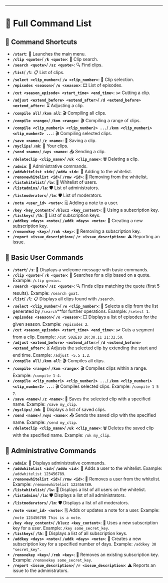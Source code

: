 
---

# 📝 Full Command List

## 🚀 Command Shortcuts

- **`/start`**: 👋 Launches the main menu.
- **`/clip <quote>`**/ **`/k <quote>`**: 🎥 Clip search.
- **`/search <quote>`**/ **`/sz <quote>`**: 🔍 Find clips.
- **`/list`**/ **`/l`**: 📋 List of clips.
- **`/select <clip_number>`**/ **`/w <clip_number>`**: 🎯 Clip selection.
- **`/episodes <season>`**/ **`/o <season>`**: 🎞️ List of episodes.
- **`/cut <season_episode> <start_time> <end_time>`**: ✂️ Cutting a clip.
- **`/adjust <extend_before> <extend_after>`**/ **`/d <extend_before> <extend_after>`**: ⏳ Adjusting a clip.
- **`/compile all`**/ **`/kom all`**: 🎬 Compiling all clips.
- **`/compile <range>`**/ **`/kom <range>`**: 🎬 Compiling a range of clips.
- **`/compile <clip_number1> <clip_number2> ...`**/ **`/kom <clip_number1> <clip_number2> ...`**: 🎬 Compiling selected clips.
- **`/save <name>`**/ **`/z <name>`**: 💾 Saving a clip.
- **`/myclips`**/ **`/mk`**: 📂 Your clips.
- **`/send <name>`**/ **`/wys <name>`**: 📤 Sending a clip.
- **`/deleteclip <clip_name>`**/ **`/uk <clip_name>`**: 🗑️ Deleting a clip.
- **`/admin`**: 🔧 Administrative commands.
- **`/addwhitelist <id>`**/ **`/addw <id>`**: 📝 Adding to the whitelist.
- **`/removewhitelist <id>`**/ **`/rmw <id>`**: 🚫 Removing from the whitelist.
- **`/listwhitelist`**/ **`/lw`**: 📄 Whitelist of users.
- **`/listadmins`**/ **`/la`**: 🛡️ List of administrators.
- **`/listmoderators`**/ **`/lm`**: 🛡️ List of moderators.
- **`/note <user_id> <note>`**: 🗒️ Adding a note to a user.
- **`/key <key_content>`**/ **`/klucz <key_content>`**: 🔑 Using a subscription key.
- **`/listkeys`**/ **`/lk`**: 🔑 List of subscription keys.
- **`/addkey <days> <note>`**/ **`/addk <days> <note>`**: 🔑 Creating a new subscription key.
- **`/removekey <key>`**/ **`/rmk <key>`**: 🚫 Removing a subscription key.
- **`/report <issue_description>`**/ **`/r <issue_description>`**: ⚠️ Reporting an issue.

## 👥 Basic User Commands

- **`/start`**/ **`/s`**: 👋 Displays a welcome message with basic commands.
- **`/clip <quote>`**/ **`/k <quote>`**: 🎥 Searches for a clip based on a quote. Example: `/clip genius`.
- **`/search <quote>`**/ **`/sz <quote>`**: 🔍 Finds clips matching the quote (first 5 results). Example: `/search goat`.
- **`/list`**/ **`/l`**: 📋 Displays all clips found with `/search`.
- **`/select <clip_number>`**/ **`/w <clip_number>`**: 🎯 Selects a clip from the list generated by `/search`**for further operations. Example: `/select 1`.
- **`/episodes <season>`**/ **`/o <season>`**: 🎞️ Displays a list of episodes for the given season. Example: `/episodes 2`.
- **`/cut <season_episode> <start_time> <end_time>`**: ✂️ Cuts a segment from a clip. Example: `/cut S02E10 20:30.11 21:32.50`.
- **`/adjust <extend_before> <extend_after>`**/ **`/d <extend_before> <extend_after>`**: ⏳ Adjusts the selected clip by extending the start and end time. Example: `/adjust -5.5 1.2`.
- **`/compile all`**/ **`/kom all`**: 🎬 Compiles all clips.
- **`/compile <range>`**/ **`/kom <range>`**: 🎬 Compiles clips within a range. Example: `/compile 1-4`.
- **`/compile <clip_number1> <clip_number2> ...`**/ **`/kom <clip_number1> <clip_number2> ...`**: 🎬 Compiles selected clips. Example: `/compile 1 5 7`.
- **`/save <name>`**/ **`/z <name>`**: 💾 Saves the selected clip with a specified name. Example: `/save my_clip`.
- **`/myclips`**/ **`/mk`**: 📂 Displays a list of saved clips.
- **`/send <name>`**/ **`/wys <name>`**: 📤 Sends the saved clip with the specified name. Example: `/send my_clip`.
- **`/deleteclip <clip_name>`**/ **`/uk <clip_name>`**: 🗑️ Deletes the saved clip with the specified name. Example: `/uk my_clip`.

## 🔧 Administrative Commands

- **`/admin`**: 🔧 Displays administrative commands.
- **`/addwhitelist <id>`**/ **`/addw <id>`**: 📝 Adds a user to the whitelist. Example: `/addwhitelist 123456789`.
- **`/removewhitelist <id>`**/ **`/rmw <id>`**: 🚫 Removes a user from the whitelist. Example: `/removewhitelist 123456789`.
- **`/listwhitelist`**/ **`/lw`**: 📄 Displays a list of all users on the whitelist.
- **`/listadmins`**/ **`/la`**: 🛡️ Displays a list of all administrators.
- **`/listmoderators`**/ **`/lm`**: 🛡️ Displays a list of all moderators.
- **`/note <user_id> <note>`**: 🗒️ Adds or updates a note for a user. Example: `/note 123456789 This is a note`.
- **`/key <key_content>`**/ **`/klucz <key_content>`**: 🔑 Uses a new subscription key for a user. Example: `/key some_secret_key`.
- **`/listkeys`**/ **`/lk`**: 🔑 Displays a list of all subscription keys.
- **`/addkey <days> <note>`**/ **`/addk <days> <note>`**: 🔑 Creates a new subscription key for a specified number of days. Example: `/addkey 30 "secret_key"`.
- **`/removekey <key>`**/ **`/rmk <key>`**: 🚫 Removes an existing subscription key. Example: `/removekey some_secret_key`.
- **`/report <issue_description>`**/ **`/r <issue_description>`**: ⚠️ Reports an issue to the administrators.

---
